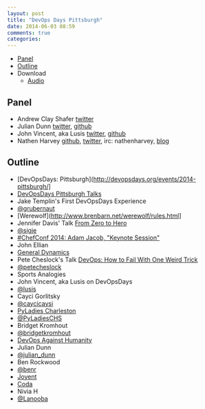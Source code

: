 ```yaml
---
layout: post
title: "DevOps Days Pittsburgh"
date: 2014-06-03 08:59
comments: true
categories: 
---
```


* [Panel](http://foodfightshow.org/2014/04/devops-days-pittsburgh.html#panel)
* [Outline](http://foodfightshow.org/2014/04/devops-days-pittsburgh.html#outline)
* Download
  * [Audio](http://traffic.libsyn.com/foodfight/FoodFightShow74-DevOpsDaysPittsburgh.mp3)

Panel<a name="panel"></a>
-----
* Andrew Clay Shafer [twitter](http:twitter.com/littleidea)
* Julian Dunn [twitter](https://twitter.com/julian_dunn), [github](https://github.com/juliandunn)
* John Vincent, aka Lusis [twitter](https://twitter.com/#!/lusis), [github](https://github.com/lusis)
* Nathen Harvey [github](http://github.com/nathenharvey), [twitter](http://twitter.com/nathenharvey), irc: nathenharvey, [blog](http://nathenharvey.com)


Outline<a name="outline"></a>
-------
* [DevOpsDays: Pittsburgh](http://devopsdays.org/events/2014-pittsburgh/]
 * [DevOpsDays Pittsburgh Talks](http://new.livestream.com/devopsdaysorg/events/3044568/videos/52394934)
* Jake Templin's First DevOpsDays Experience
 * [@grubernaut](https://twitter.com/grubernaut)
 * [Werewolf](http://www.brenbarn.net/werewolf/rules.html]
* Jennifer Davis' Talk [From Zero to Hero](http://devopsdays.org/events/2014-pittsburgh/proposals/From%20Hero%20to%20Zero/)
 * [@sigje](https://twitter.com/sigje)
 * [#ChefConf 2014: Adam Jacob, "Keynote Session"](https://www.youtube.com/watch?v=TV7XnD7TM2A)
* John Ellian
 * [General Dynamics](http://www.gdc4s.com/)
* Pete Cheslock's Talk [DevOps: How to Fail With One Weird Trick](http://devopsdays.org/events/2014-pittsburgh/proposals/DevOps%20How%20to%20Fail%20With%20One%20Weird%20Trick/)
 * [@petecheslock](https://twitter.com/petecheslock)
 * Sports Analogies
* John Vincent, aka Lusis on DevOpsDays
 * [@lusis](https://twitter.com/#!/lusis)
* Cayci Gorlitsky
 * [@caycicaysi](https://twitter.com/caycicayci)
 * [PyLadies Charleston](http://www.meetup.com/PyLadies-Charleston/)
 * [@PyLadiesCHS](https://twitter.com/PyLadiesCHS)
* Bridget Kromhout 
 * [@bridgetkromhout](https://twitter.com/bridgetkromhout)
 * [DevOps Against Humanity](http://devopsagainsthumanity.com/)
* Julian Dunn
 * [@julian_dunn](https://twitter.com/julian_dunn)
* Ben Rockwood
 * [@benr](https://twitter.com/benr)
 * [Joyent](http://www.joyent.com/)
 * [Coda](http://www.coda.cs.cmu.edu/)
* Nivia H
 * [@Lanooba](https://twitter.com/Lanooba)
